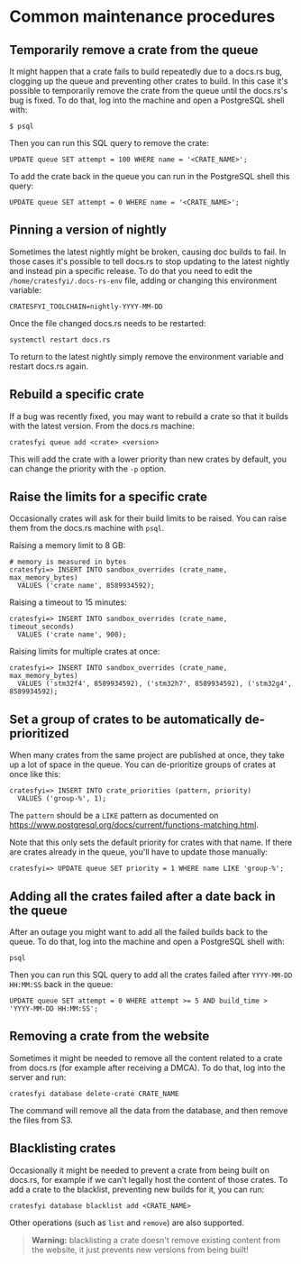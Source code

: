 # Common maintenance procedures

## Temporarily remove a crate from the queue

It might happen that a crate fails to build repeatedly due to a docs.rs bug,
clogging up the queue and preventing other crates to build. In this case it's
possible to temporarily remove the crate from the queue until the docs.rs's bug
is fixed. To do that, log into the machine and open a PostgreSQL shell with:

```
$ psql
```

Then you can run this SQL query to remove the crate:

```
UPDATE queue SET attempt = 100 WHERE name = '<CRATE_NAME>';
```

To add the crate back in the queue you can run in the PostgreSQL shell this
query:

```
UPDATE queue SET attempt = 0 WHERE name = '<CRATE_NAME>';
```

## Pinning a version of nightly

Sometimes the latest nightly might be broken, causing doc builds to fail. In
those cases it's possible to tell docs.rs to stop updating to the latest
nightly and instead pin a specific release. To do that you need to edit the
`/home/cratesfyi/.docs-rs-env` file, adding or changing this environment
variable:

```
CRATESFYI_TOOLCHAIN=nightly-YYYY-MM-DD
```

Once the file changed docs.rs needs to be restarted:

```
systemctl restart docs.rs
```

To return to the latest nightly simply remove the environment variable and
restart docs.rs again.

## Rebuild a specific crate

If a bug was recently fixed, you may want to rebuild a crate so that it builds with the latest version.
From the docs.rs machine:

```
cratesfyi queue add <crate> <version>
```

This will add the crate with a lower priority than new crates by default, you can change the priority with the `-p` option.

## Raise the limits for a specific crate

Occasionally crates will ask for their build limits to be raised.
You can raise them from the docs.rs machine with `psql`.

Raising a memory limit to 8 GB:

```psql
# memory is measured in bytes
cratesfyi=> INSERT INTO sandbox_overrides (crate_name, max_memory_bytes)
  VALUES ('crate name', 8589934592);
```

Raising a timeout to 15 minutes:

```psql
cratesfyi=> INSERT INTO sandbox_overrides (crate_name, timeout_seconds)
  VALUES ('crate name', 900);
```

Raising limits for multiple crates at once:

```psql
cratesfyi=> INSERT INTO sandbox_overrides (crate_name, max_memory_bytes)
  VALUES ('stm32f4', 8589934592), ('stm32h7', 8589934592), ('stm32g4', 8589934592);
```

## Set a group of crates to be automatically de-prioritized

When many crates from the same project are published at once, they take up a
lot of space in the queue. You can de-prioritize groups of crates at once like
this:

```psql
cratesfyi=> INSERT INTO crate_priorities (pattern, priority)
  VALUES ('group-%', 1);
```

The `pattern` should be a `LIKE` pattern as documented on
<https://www.postgresql.org/docs/current/functions-matching.html>.

Note that this only sets the default priority for crates with that name.
If there are crates already in the queue, you'll have to update those manually:

```psql
cratesfyi=> UPDATE queue SET priority = 1 WHERE name LIKE 'group-%';
```

## Adding all the crates failed after a date back in the queue

After an outage you might want to add all the failed builds back to the queue.
To do that, log into the machine and open a PostgreSQL shell with:

```
psql
```

Then you can run this SQL query to add all the crates failed after `YYYY-MM-DD
HH:MM:SS` back in the queue:

```
UPDATE queue SET attempt = 0 WHERE attempt >= 5 AND build_time > 'YYYY-MM-DD HH:MM:SS';
```

## Removing a crate from the website

Sometimes it might be needed to remove all the content related to a crate from
docs.rs (for example after receiving a DMCA). To do that, log into the server
and run:

```
cratesfyi database delete-crate CRATE_NAME
```

The command will remove all the data from the database, and then remove the
files from S3.

## Blacklisting crates

Occasionally it might be needed to prevent a crate from being built on docs.rs,
for example if we can't legally host the content of those crates. To add a
crate to the blacklist, preventing new builds for it, you can run:

```
cratesfyi database blacklist add <CRATE_NAME>
```

Other operations (such as `list` and `remove`) are also supported.

> **Warning:** blacklisting a crate doesn't remove existing content from the
> website, it just prevents new versions from being built!
